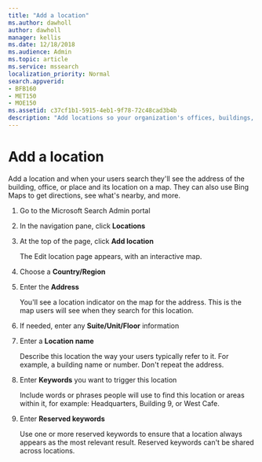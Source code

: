 ```yaml
---
title: "Add a location"
ms.author: dawholl
author: dawholl
manager: kellis
ms.date: 12/18/2018
ms.audience: Admin
ms.topic: article
ms.service: mssearch
localization_priority: Normal
search.appverid:
- BFB160
- MET150
- MOE150
ms.assetid: c37cf1b1-5915-4eb1-9f78-72c48cad3b4b
description: "Add locations so your organization's offices, buildings, and other workspaces appear in your Microsoft Search work results"
---
```


# Add a location

Add a location and when your users search they'll see the address of the building, office, or place and its location on a map. They can also use Bing Maps to get directions, see what's nearby, and more.
  
1. Go to the Microsoft Search Admin portal
    
2. In the navigation pane, click **Locations**
    
3. At the top of the page, click **Add location**
    
    The Edit location page appears, with an interactive map.
    
4. Choose a **Country/Region**
    
5. Enter the **Address**
    
    You'll see a location indicator on the map for the address. This is the map users will see when they search for this location.
    
6. If needed, enter any **Suite/Unit/Floor** information 
    
7. Enter a **Location name**
    
    Describe this location the way your users typically refer to it. For example, a building name or number. Don't repeat the address.
    
8. Enter **Keywords** you want to trigger this location 
    
    Include words or phrases people will use to find this location or areas within it, for example: Headquarters, Building 9, or West Cafe.
    
9. Enter **Reserved keywords**
    
    Use one or more reserved keywords to ensure that a location always appears as the most relevant result. Reserved keywords can't be shared across locations.

  

